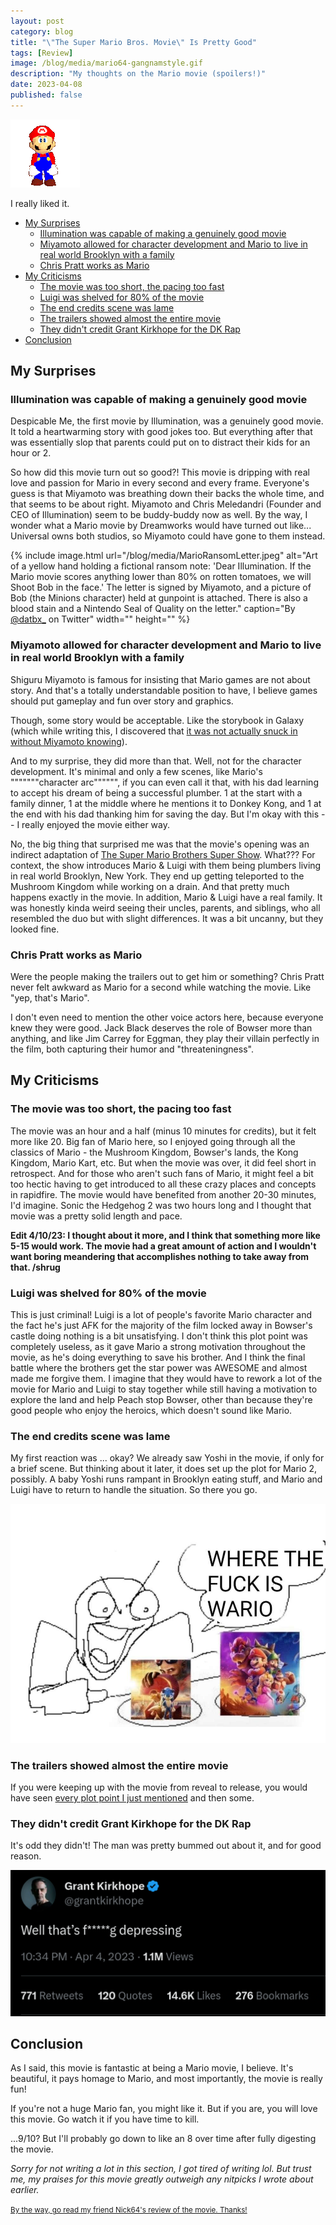 ```yaml
---
layout: post
category: blog
title: "\"The Super Mario Bros. Movie\" Is Pretty Good"
tags: [Review]
image: /blog/media/mario64-gangnamstyle.gif
description: "My thoughts on the Mario movie (spoilers!)"
date: 2023-04-08
published: false
---
```


![An animation of Mario's character model from Super Mario 64 doing the Gangnam Style dance](/blog/media/mario64-gangnamstyle.gif)

I really liked it.

- [My Surprises](#my-surprises)
  - [Illumination was capable of making a genuinely good movie](#illumination-was-capable-of-making-a-genuinely-good-movie)
  - [Miyamoto allowed for character development and Mario to live in real world Brooklyn with a family](#miyamoto-allowed-for-character-development-and-mario-to-live-in-real-world-brooklyn-with-a-family)
  - [Chris Pratt works as Mario](#chris-pratt-works-as-mario)
- [My Criticisms](#my-criticisms)
  - [The movie was too short, the pacing too fast](#the-movie-was-too-short-the-pacing-too-fast)
  - [Luigi was shelved for 80% of the movie](#luigi-was-shelved-for-80-of-the-movie)
  - [The end credits scene was lame](#the-end-credits-scene-was-lame)
  - [The trailers showed almost the entire movie](#the-trailers-showed-almost-the-entire-movie)
  - [They didn't credit Grant Kirkhope for the DK Rap](#they-didnt-credit-grant-kirkhope-for-the-dk-rap)
- [Conclusion](#conclusion)

## My Surprises

### Illumination was capable of making a genuinely good movie

Despicable Me, the first movie by Illumination, was a genuinely good movie. It told a heartwarming story with good jokes too. But everything after that was essentially slop that parents could put on to distract their kids for an hour or 2.

So how did this movie turn out so good?! This movie is dripping with real love and passion for Mario in every second and every frame. Everyone's guess is that Miyamoto was breathing down their backs the whole time, and that seems to be about right. Miyamoto and Chris Meledandri (Founder and CEO of Illumination) seem to be buddy-buddy now as well. By the way, I wonder what a Mario movie by Dreamworks would have turned out like... Universal owns both studios, so Miyamoto could have gone to them instead.

{% include image.html url="/blog/media/MarioRansomLetter.jpeg" alt="Art of a yellow hand holding a fictional ransom note: 'Dear Illumination. If the Mario movie scores anything lower than 80% on rotten tomatoes, we will Shoot Bob in the face.' The letter is signed by Miyamoto, and a picture of Bob (the Minions character) held at gunpoint is attached. There is also a blood stain and a Nintendo Seal of Quality on the letter." caption="By <a href='https://twitter.com/datbx_'>@datbx_</a> on Twitter" width="" height="" %}

### Miyamoto allowed for character development and Mario to live in real world Brooklyn with a family

Shiguru Miyamoto is famous for insisting that Mario games are not about story. And that's a totally understandable position to have, I believe games should put gameplay and fun over story and graphics.

Though, some story would be acceptable. Like the storybook in Galaxy (which while writing this, I discovered that [it was not actually snuck in without Miyamoto knowing](https://gamefaqs.gamespot.com/boards/299724-super-mario-3d-all-stars/78987143)).

And to my surprise, they did more than that. Well, not for the character development. It's minimal and only a few scenes, like Mario's """""""character arc"""""", if you can even call it that, with his dad learning to accept his dream of being a successful plumber. 1 at the start with a family dinner, 1 at the middle where he mentions it to Donkey Kong, and 1 at the end with his dad thanking him for saving the day. But I'm okay with this -- I really enjoyed the movie either way.

No, the big thing that surprised me was that the movie's opening was an indirect adaptation of [The Super Mario Brothers Super Show](https://youtu.be/quQ95LH-fzw). What??? For context, the show introduces Mario & Luigi with them being plumbers living in real world Brooklyn, New York. They end up getting teleported to the Mushroom Kingdom while working on a drain. And that pretty much happens exactly in the movie. In addition, Mario & Luigi have a real family. It was honestly kinda weird seeing their uncles, parents, and siblings, who all resembled the duo but with slight differences. It was a bit uncanny, but they looked fine.

### Chris Pratt works as Mario

Were the people making the trailers out to get him or something? Chris Pratt never felt awkward as Mario for a second while watching the movie. Like "yep, that's Mario".

I don't even need to mention the other voice actors here, because everyone knew they were good. Jack Black deserves the role of Bowser more than anything, and like Jim Carrey for Eggman, they play their villain perfectly in the film, both capturing their humor and "threateningness".

## My Criticisms

### The movie was too short, the pacing too fast

The movie was an hour and a half (minus 10 minutes for credits), but it felt more like 20. Big fan of Mario here, so I enjoyed going through all the classics of Mario - the Mushroom Kingdom, Bowser's lands, the Kong Kingdom, Mario Kart, etc. But when the movie was over, it did feel short in retrospect. And for those who aren't such fans of Mario, it might feel a bit too hectic having to get introduced to all these crazy places and concepts in rapidfire. The movie would have benefited from another 20-30 minutes, I'd imagine. Sonic the Hedgehog 2 was two hours long and I thought that movie was a pretty solid length and pace.

**Edit 4/10/23: I thought about it more, and I think that something more like 5-15 would work. The movie had a great amount of action and I wouldn't want boring meandering that accomplishes nothing to take away from that. /shrug**

### Luigi was shelved for 80% of the movie

This is just criminal! Luigi is a lot of people's favorite Mario character and the fact he's just AFK for the majority of the film locked away in Bowser's castle doing nothing is a bit unsatisfying. I don't think this plot point was completely useless, as it gave Mario a strong motivation throughout the movie, as he's doing everything to save his brother. And I think the final battle where the brothers get the star power was AWESOME and almost made me forgive them. I imagine that they would have to rework a lot of the movie for Mario and Luigi to stay together while still having a motivation to explore the land and help Peach stop Bowser, other than because they're good people who enjoy the heroics, which doesn't sound like Mario.

### The end credits scene was lame

My first reaction was ... okay? We already saw Yoshi in the movie, if only for a brief scene. But thinking about it later, it does set up the plot for Mario 2, possibly. A baby Yoshi runs rampant in Brooklyn eating stuff, and Mario and Luigi have to return to handle the situation. So there you go.

![A stick figure looking at Sonic the Hedgehog 2 and The Super Mario Bros. Movie, screaming "WHERE THE FUCK IS WARIO"](/blog/media/WhereIsWario.jpg)

### The trailers showed almost the entire movie

If you were keeping up with the movie from reveal to release, you would have seen [every plot point I just mentioned](#the-movie-was-too-short-the-pacing-too-fast) and then some.

### They didn't credit Grant Kirkhope for the DK Rap

It's odd they didn't! The man was pretty bummed out about it, and for good reason.

![A Tweet from composer Grant Kirkhope: "Well that's f*****g depressing". The tweet has 14.6K likes.](/blog/media/GrantKirkhopeTweet.png)

## Conclusion

As I said, this movie is fantastic at being a Mario movie, I believe. It's beautiful, it pays homage to Mario, and most importantly, the movie is really fun!

If you're not a huge Mario fan, you might like it. But if you are, you will love this movie. Go watch it if you have time to kill.

...9/10? But I'll probably go down to like an 8 over time after fully digesting the movie.

*Sorry for not writing a lot in this section, I got tired of writing lol. But trust me, my praises for this movie greatly outweigh any nitpicks I wrote about earlier.*

<small>[By the way, go read my friend Nick64's review of the movie. Thanks!](https://nick64.me/netlogs/2023/04/the-super-mario-bros-movie/)</small>
